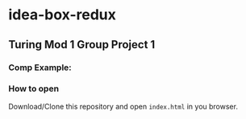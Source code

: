 # idea-box-redux

## Turing Mod 1 Group Project 1

### Comp Example:


### How to open 

Download/Clone this repository and open `index.html` in you browser. 
